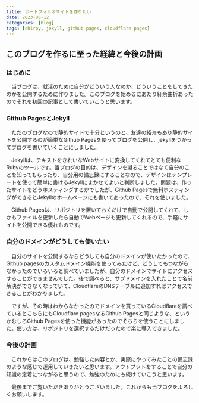 ```yaml
---
title: ポートフォリオサイトを作りたい
date: 2023-06-12
categories: [blog]
tags: [chirpy, jekyll, github pages, cloudflare pages]
---
```


## このブログを作るに至った経緯と今後の計画

### はじめに

　当ブログは、就活のために自分がどういう人なのか、どういうことをしてきたのかを公開するために作りました。このブログを始めるにあたり紆余曲折あったのでそれを初回の記事として書いていこうと思います。

### Github PagesとJekyll

　ただのブログなので静的サイトで十分というのと、友達の紹介もあり静的サイトを公開するのが簡単なGithub Pagesを使ってブログを公開し、jekyllをつかってブログを書いていくことにしました。  

　Jekyllは、テキストをきれいなWebサイトに変換してくれてとても便利なRubyのツールです。当ブログの目的は、デザインを凝ることではなく自分のことを知ってもらったり、自分用の備忘録にすることなので、デザインはテンプレートを使って簡単に書けるJekyllにまかせてよいと判断しました。問題は、作ったサイトをどうホスティングするかでしたが、Github Pagesで無料ホスティングができるとJekyllのホームページにも書いてあったので、それを使いました。  

　Github Pagesは、リポジトリを置いておくだけで自動で公開してくれて、しかもファイルを更新したら自動でWebページも更新してくれるので、手軽にサイトを公開できる優れものです。  

### 自分のドメインがどうしても使いたい

　自分のサイトを公開するならどうしても自分のドメインが使いたかったので、Github pagesのカスタムドメイン機能を使ってみたけど、どうしてもつながらなかったのでいろいろと調べていましたが、自分のドメインでサイトにアクセスすることができませんでした。後で調べると、サブドメインを入れたことで名前解決ができなくなっていて、CloudflareのDNSテーブルに追加すればアクセスできることがわかりました。  

　ですが、その時はわからなかったのでドメインを買っているCloudflareを調べているとこちらにもCloudflare pagesなるGithub Pagesと同じような、というかむしろGithub Pagesを使った機能があったのでそちらを使うことにしました。使い方は、リポジトリを選択するだけだったので楽に導入できました。

### 今後の計画

　これからはこのブログは、勉強した内容とか、実際にやってみたことの備忘録のような感じで運用していきたいと思います。アウトプットをすることで自分の知識の定着につながると思うので、勉強のためにも続けていこうと思います。  

　最後までご覧いただきありがとうございました。これからも当ブログをよろしくお願いします。
